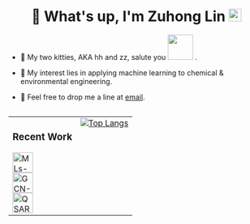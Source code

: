 <div align="center">
  <h1>
    🤠 What's up, I'm Zuhong Lin 
    <img src="https://cdn.jsdelivr.net/gh/MaleWeb/picture/images/techblog/hi.gif" width="25" alt="waving hand">
  </h1>
</div>
  
- 🐾 My two kitties, AKA hh and zz, salute you <img src="https://github.com/lzhzzzzwill/lzhzzzzwill/blob/main/kitty/hhzz.png" width="50">  .

- 🧐 My interest lies in applying machine learning to chemical & environmental engineering.

- 📮 Feel free to drop me a line at [email](mailto:lzhzzzzgkbs@163.com).

<table align="left">
    <tr>
        <!-- left -->
        <td valign="top">
            <h3>Recent Work</h3>
            <a href="https://github.com/lzhzzzzwill/Interpretable-Machine-Learning-MOFs-for-Arsenic-Adsorption" target="_blank">
                 <img src="https://img.icons8.com/?size=100&id=DvTCSuTh6JPs&format=png&color=000000" alt="MLs-MOF-As" title="MLs-MOF-As" width="40">
            </a><br>
            <a href="https://github.com/lzhzzzzwill/GCN-Model-for-Arsenate-Adsorption-MOFs" target="_blank">
                 <img src="https://img.icons8.com/?size=100&id=99331&format=png&color=000000" alt="GCN-MOF-As" title="GCN-MOF-As" width="40">
            </a><br>
            <a href="https://github.com/lzhzzzzwill/QSAR-Models-for-Kaop-Prediction" target="_blank">
                 <img src="https://img.icons8.com/?size=100&id=EXPmTJcJQe1q&format=png&color=000000" alt="QSARs-Kaop" title="QSARs-Kaop" width="40">
            </a><br>
</td>
        <!-- right -->
        <td valign="top">
            <a href="https://github.com/anuraghazra/github-readme-stats">
                <img src="https://github-readme-stats.vercel.app/api/top-langs/?username=lzhzzzzwill" alt="Top Langs">
            </a>
        </td>
    </tr>
</table>
